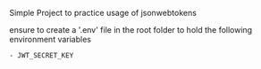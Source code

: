 Simple Project to practice usage of jsonwebtokens

ensure to create a '.env' file in the root folder to hold the following environment variables

    - JWT_SECRET_KEY